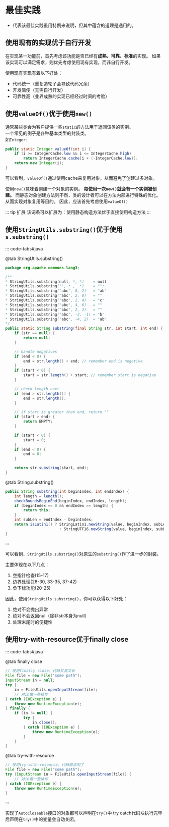 # 最佳实践

- <Badge text="Common" type="tip" />
    代表该最佳实践虽用特例来说明，但其中蕴含的道理是通用的。

## 使用现有的实现优于自行开发

在实现某一功能前，首先考虑该功能是否已经有**成熟、可靠、标准**的实现。
如果该实现可以满足需求，则优先考虑使用现有实现，而非自行开发。

使用现有实现有着以下好处：

- 代码统一（重复造轮子会导致代码冗余）
- 开发简便（无需自行开发）
- 可靠性高（业界成熟的实现已经经过时间的考验）

## 使用`valueOf()`优于使用`new()` <Badge text="Common" type="tip" />

通常某些类会为客户提供一些`static`的方法用于返回该类的实例。  
一个常见的例子是各种基本类型的封装类。  
如`Integer`:

```java {2-3}
public static Integer valueOf(int i) {
    if (i >= IntegerCache.low && i <= IntegerCache.high)
        return IntegerCache.cache[i + (-IntegerCache.low)];
    return new Integer(i);
}
```

可以看到，`valueOf()`通过使用cache来复用对象，从而避免了创建过多对象。

使用`new()`意味着创建一个对象的实例。
**每使用一次`new()`就会有一个实例被创建。**
而静态对象创建方法则不然，类的设计者可以在方法内部进行特殊的优化。从而实现对象复用等目的。
因此，应该首先考虑使用`valueOf()`

::: tip 扩展
该词条可以扩展为：使用静态构造方法优于直接使用构造方法
:::

## 使用`StringUtils.substring()`优于使用`s.substring()` <Badge text="Common" type="tip" />

::: code-tabs#java

@tab StringUtils.substring()

```java
package org.apache.commons.lang3;

/**
* StringUtils.substring(null, *, *)    = null
* StringUtils.substring("", * ,  *)    = "";
* StringUtils.substring("abc", 0, 2)   = "ab"
* StringUtils.substring("abc", 2, 0)   = ""
* StringUtils.substring("abc", 2, 4)   = "c"
* StringUtils.substring("abc", 4, 6)   = ""
* StringUtils.substring("abc", 2, 2)   = ""
* StringUtils.substring("abc", -2, -1) = "b"
* StringUtils.substring("abc", -4, 2)  = "ab"
*/
public static String substring(final String str, int start, int end) {
    if (str == null) {
        return null;
    }

    // handle negatives
    if (end < 0) {
        end = str.length() + end; // remember end is negative
    }
    if (start < 0) {
        start = str.length() + start; // remember start is negative
    }

    // check length next
    if (end > str.length()) {
        end = str.length();
    }

    // if start is greater than end, return ""
    if (start > end) {
        return EMPTY;
    }

    if (start < 0) {
        start = 0;
    }
    if (end < 0) {
        end = 0;
    }

    return str.substring(start, end);
}
```

@tab String.substring()

```java
public String substring(int beginIndex, int endIndex) {
    int length = length();
    checkBoundsBeginEnd(beginIndex, endIndex, length);
    if (beginIndex == 0 && endIndex == length) {
        return this;
    }
    int subLen = endIndex - beginIndex;
    return isLatin1() ? StringLatin1.newString(value, beginIndex, subLen)
                        : StringUTF16.newString(value, beginIndex, subLen);
}
```

:::

可以看到，`StringUtils.substring()`对原生的`substring()`作了进一步的封装。

主要体现在以下几点：

1. 空指针检查(15-17)
2. 边界处理(28-30, 33-35, 37-42)
3. 负下标功能(20-25)

因此，使用`StringUtils.substring()`，你可以获得以下好处：

1. 绝对不会抛出异常
2. 绝对不会返回nul（除非str本身为null）
3. 处理末尾时的便捷性

## 使用try-with-resource优于finally close

::: code-tabs#java

@tab finally close

```java
// 使用finally close，代码又臭又长
File file = new File("some path");
InputStream in = null;
try {
    in = FileUtils.openInputStream(file);
    // 对in做一些操作
} catch (IOException e) {
    throw new RuntimeException(e);
} finally {
    if (in != null) {
        try {
            in.close();
        } catch (IOException e) {
            throw new RuntimeException(e);
        }
    }
}
```

@tab try-with-resource

```java
// 使用try-with-resource，代码简洁明了
File file = new File("some path");
try (InputStream in = FileUtils.openInputStream(file)) {
    // 对in做一些操作
} catch (IOException e) {
    throw new RuntimeException(e);
}
```

:::

实现了`AutoCloseable`接口的对象都可以声明在`try()`中
try catch代码块执行完毕后声明在`try()`中的变量会自动关闭。